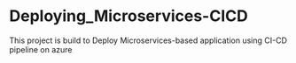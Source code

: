 # Deploying_Microservices-CICD
This project is build to Deploy Microservices-based application using CI-CD pipeline on azure 
